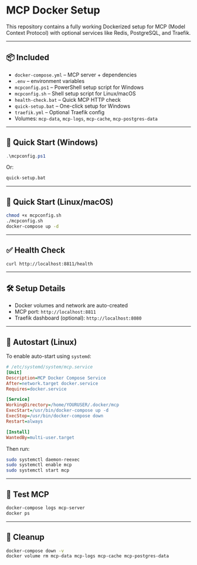 # MCP Docker Setup

This repository contains a fully working Dockerized setup for MCP (Model Context Protocol) with optional services like Redis, PostgreSQL, and Traefik.

---

## 📦 Included

- `docker-compose.yml` – MCP server + dependencies
- `.env` – environment variables
- `mcpconfig.ps1` – PowerShell setup script for Windows
- `mcpconfig.sh` – Shell setup script for Linux/macOS
- `health-check.bat` – Quick MCP HTTP check
- `quick-setup.bat` – One-click setup for Windows
- `traefik.yml` – Optional Traefik config
- Volumes: `mcp-data`, `mcp-logs`, `mcp-cache`, `mcp-postgres-data`

---

## 🚀 Quick Start (Windows)

```powershell
.\mcpconfig.ps1
```

Or:

```cmd
quick-setup.bat
```

---

## 🐧 Quick Start (Linux/macOS)

```bash
chmod +x mcpconfig.sh
./mcpconfig.sh
docker-compose up -d
```

---

## ✅ Health Check

```bash
curl http://localhost:8811/health
```

---

## 🛠️ Setup Details

- Docker volumes and network are auto-created
- MCP port: `http://localhost:8811`
- Traefik dashboard (optional): `http://localhost:8080`

---

## 🔁 Autostart (Linux)

To enable auto-start using `systemd`:

```ini
# /etc/systemd/system/mcp.service
[Unit]
Description=MCP Docker Compose Service
After=network.target docker.service
Requires=docker.service

[Service]
WorkingDirectory=/home/YOURUSER/.docker/mcp
ExecStart=/usr/bin/docker-compose up -d
ExecStop=/usr/bin/docker-compose down
Restart=always

[Install]
WantedBy=multi-user.target
```

Then run:
```bash
sudo systemctl daemon-reexec
sudo systemctl enable mcp
sudo systemctl start mcp
```

---

## 🧪 Test MCP

```bash
docker-compose logs mcp-server
docker ps
```

---

## 🧹 Cleanup

```bash
docker-compose down -v
docker volume rm mcp-data mcp-logs mcp-cache mcp-postgres-data
```

